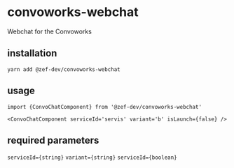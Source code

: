 # convoworks-webchat
Webchat for the Convoworks

## installation 
``` yarn add @zef-dev/convoworks-webchat ```

## usage
``` 
import {ConvoChatComponent} from '@zef-dev/convoworks-webchat'

<ConvoChatComponent serviceId='servis' variant='b' isLaunch={false} />
```
## required parameters 
```serviceId={string}```
```variant={string}```
```serviceId={boolean}```
